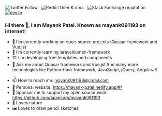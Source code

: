 
![Twitter Follow](https://img.shields.io/twitter/follow/mayank91193?label=Follow%20%40mayank91193&style=social)&nbsp;&nbsp;&nbsp;![Reddit User Karma](https://img.shields.io/reddit/user-karma/combined/mayank091193?style=social)&nbsp;&nbsp;&nbsp;![Stack Exchange reputation](https://img.shields.io/stackexchange/stackoverflow/r/4763038?color=orange)&nbsp;&nbsp;&nbsp;
  <a href="https://dev.to/mayank091193">
  <img src="https://img.shields.io/badge/dev.to-Follow-lightgrey?style=social&logo=dev.to" alt="dev.to">
</a> 

### Hi there 👋, I am Mayank Patel. Known as mayank091193 on internet!


- 🔭 I’m currently working on open-source projects (Quasar framework and Vue.js)
- 🌱 I’m currently learning laravel/lumen-framework
- 🏗 I’m developing free templates and components
- 💬 Ask me about Quasar framework and Vue.js! And many more technologies like Python-flask framework, JavaScript, jQuery, AngularJS ... 
- 📫 How to reach me: mayank091193@gmail.com
- 🔗 Personal website: https://mayank-patel.netlify.app/#/
- 💖 Sponsor me to support my open source work. https://github.com/sponsors/mayank091193 
- 🌴 Loves nature
- 🖼️ Loves to draw pencil sketches

